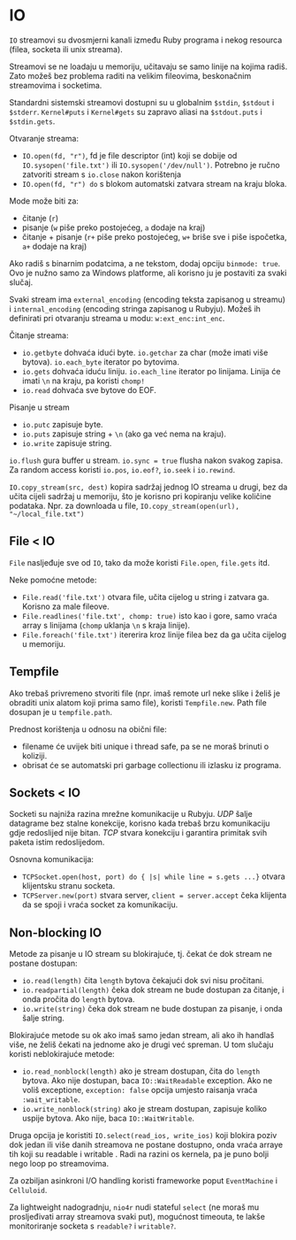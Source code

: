 # IO

`IO` streamovi su dvosmjerni kanali između Ruby programa i nekog resourca (filea, socketa ili unix streama).

Streamovi se ne loadaju u memoriju, učitavaju se samo linije na kojima radiš. Zato možeš bez problema raditi na velikim fileovima, beskonačnim streamovima i socketima.

Standardni sistemski streamovi dostupni su u globalnim `$stdin`, `$stdout` i `$stderr`. `Kernel#puts` i `Kernel#gets` su zapravo aliasi na `$stdout.puts` i `$stdin.gets`.

Otvaranje streama:
* `IO.open(fd, "r")`, fd je file descriptor (int) koji se dobije od `IO.sysopen('file.txt')` ili `IO.sysopen('/dev/null')`. Potrebno je ručno zatvoriti stream s `io.close` nakon korištenja
* `IO.open(fd, "r") do` s blokom automatski zatvara stream na kraju bloka.

Mode može biti za:
* čitanje (`r`)
* pisanje (`w` piše preko postojećeg, `a` dodaje na kraj)
* čitanje + pisanje (`r+` piše preko postojećeg, `w+` briše sve i piše ispočetka, `a+` dodaje na kraj)

Ako radiš s binarnim podatcima, a ne tekstom, dodaj opciju `binmode: true`. Ovo je nužno samo za Windows platforme, ali korisno ju je postaviti za svaki slučaj.

Svaki stream ima `external_encoding` (encoding teksta zapisanog u streamu) i `internal_encoding` (encoding stringa zapisanog u Rubyju). Možeš ih definirati pri otvaranju streama u modu: `w:ext_enc:int_enc`.

Čitanje streama:
* `io.getbyte` dohvaća idući byte. `io.getchar` za char (može imati više bytova). `io.each_byte` iterator po bytovima.
* `io.gets` dohvaća iduću liniju. `io.each_line` iterator po linijama. Linija će imati `\n` na kraju, pa koristi `chomp!`
* `io.read` dohvaća sve bytove do EOF.

Pisanje u stream
* `io.putc` zapisuje byte.
* `io.puts` zapisuje string + `\n` (ako ga već nema na kraju).
* `io.write` zapisuje string.

`io.flush` gura buffer u stream. `io.sync = true` flusha nakon svakog zapisa.
Za random access koristi `io.pos`, `io.eof?`, `io.seek` i `io.rewind`.

`IO.copy_stream(src, dest)` kopira sadržaj jednog IO streama u drugi, bez da učita cijeli sadržaj u memoriju, što je korisno pri kopiranju velike količine podataka. Npr. za downloada u file, `IO.copy_stream(open(url), "~/local_file.txt")`

## File < IO

`File` nasljeđuje sve od `IO`, tako da može koristi `File.open`, `file.gets` itd.

Neke pomoćne metode:
* `File.read('file.txt')` otvara file, učita cijelog u string i zatvara ga. Korisno za male fileove.
* `File.readlines('file.txt', chomp: true)` isto kao i gore, samo vraća array s linijama (`chomp` uklanja `\n` s kraja linije).
* `File.foreach('file.txt')` itererira kroz linije filea bez da ga učita cijelog u memoriju.

## Tempfile

Ako trebaš privremeno stvoriti file (npr. imaš remote url neke slike i želiš je obraditi unix alatom koji prima samo file), koristi `Tempfile.new`. Path file dosupan je u `tempfile.path`.

Prednost korištenja u odnosu na obični file:
* filename će uvijek biti unique i thread safe, pa se ne moraš brinuti o koliziji.
* obrisat će se automatski pri garbage collectionu ili izlasku iz programa.

## Sockets < IO

Socketi su najniža razina mrežne komunikacije u Rubyju. *UDP* šalje datagrame bez stalne konekcije, korisno kada trebaš brzu komunikaciju gdje redoslijed nije bitan. *TCP* stvara konekciju i garantira primitak svih paketa istim redoslijedom.

Osnovna komunikacija:
* `TCPSocket.open(host, port) do { |s| while line = s.gets ...}` otvara klijentsku stranu socketa.
* `TCPServer.new(port)` stvara server, `client = server.accept` čeka klijenta da se spoji i vraća socket za komunikaciju.

## Non-blocking IO

Metode za pisanje u IO stream su blokirajuće, tj. čekat će dok stream ne postane dostupan:
* `io.read(length)` čita `length` bytova čekajući dok svi nisu pročitani.
* `io.readpartial(length)` čeka dok stream ne bude dostupan za čitanje, i onda pročita do `length` bytova.
* `io.write(string)` čeka dok stream ne bude dostupan za pisanje, i onda šalje string.

Blokirajuće metode su ok ako imaš samo jedan stream, ali ako ih handlaš više, ne želiš čekati na jednome ako je drugi već spreman. U tom slučaju koristi neblokirajuće metode:
* `io.read_nonblock(length)` ako je stream dostupan, čita do `length` bytova. Ako nije dostupan, baca `IO::WaitReadable` exception. Ako ne voliš exceptione, `exception: false` opcija umjesto raisanja vraća `:wait_writable`.
* `io.write_nonblock(string)` ako je stream dostupan, zapisuje koliko uspije bytova. Ako nije, baca `IO::WaitWritable`.

Druga opcija je koristiti `IO.select(read_ios, write_ios)` koji blokira poziv dok jedan ili više danih streamova ne postane dostupno, onda vraća arraye tih koji su readable i writable . Radi na razini os kernela, pa je puno bolji nego loop po streamovima.

Za ozbiljan asinkroni I/O handling koristi frameworke poput `EventMachine` i `Celluloid`.

Za lightweight nadogradnju, `nio4r` nudi stateful `select` (ne moraš mu prosljeđivati array streamova svaki put), mogućnost timeouta, te lakše monitoriranje socketa s `readable?` i `writable?`.
